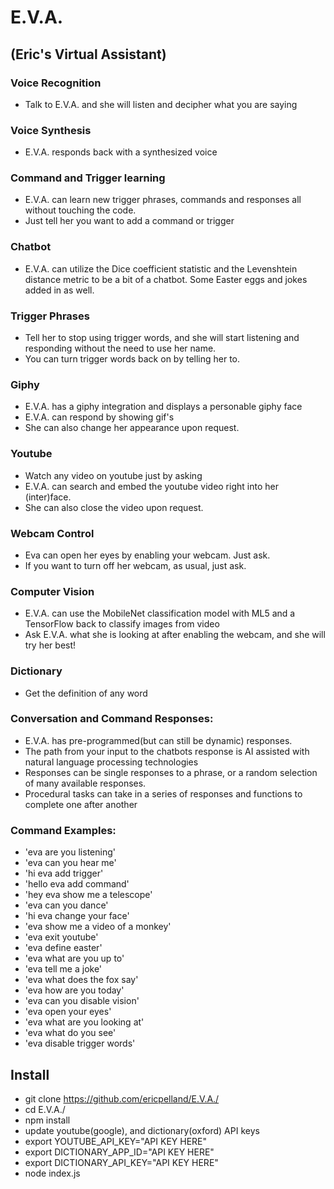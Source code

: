 # E.V.A. 
## (Eric's Virtual Assistant)

### Voice Recognition
* Talk to E.V.A. and she will listen and decipher what you are saying
### Voice Synthesis
* E.V.A. responds back with a synthesized voice
### Command and Trigger learning
* E.V.A. can learn new trigger phrases, commands and responses all without touching the code. 
* Just tell her you want to add a command or trigger
### Chatbot
* E.V.A. can utilize the Dice coefficient statistic and the Levenshtein distance metric to be a bit of a chatbot.  Some Easter eggs and jokes added in as well.
### Trigger Phrases
* Tell her to stop using trigger words, and she will start listening and responding without the need to use her name.
* You can turn trigger words back on by telling her to.
### Giphy
* E.V.A. has a giphy integration and displays a personable giphy face
* E.V.A. can respond by showing gif's
* She can also change her appearance upon request.
### Youtube
* Watch any video on youtube just by asking
* E.V.A. can search and embed the youtube video right into her (inter)face.
* She can also close the video upon request.
### Webcam Control
* Eva can open her eyes by enabling your webcam.  Just ask.
* If you want to turn off her webcam, as usual, just ask.
### Computer Vision
* E.V.A. can use the MobileNet classification model with ML5 and a TensorFlow back to classify images from video
* Ask E.V.A. what she is looking at after enabling the webcam, and she will try her best!
### Dictionary
* Get the definition of any word
### Conversation and Command Responses:
* E.V.A. has pre-programmed(but can still be dynamic) responses.
* The path from your input to the chatbots response is AI assisted with natural language processing technologies
* Responses can be single responses to a phrase, or a random selection of many available responses. 
* Procedural tasks can take in a series of responses and functions to complete one after another
### Command Examples:
* 'eva are you listening'
* 'eva can you hear me'
* 'hi eva add trigger'
* 'hello eva add command'
* 'hey eva show me a telescope'
* 'eva can you dance'
* 'hi eva change your face'
* 'eva show me a video of a monkey'
* 'eva exit youtube'
* 'eva define easter'
* 'eva what are you up to'
* 'eva tell me a joke'
* 'eva what does the fox say'
* 'eva how are you today'
* 'eva can you disable vision'
* 'eva open your eyes'
* 'eva what are you looking at'
* 'eva what do you see'
* 'eva disable trigger words'


## Install
* git clone https://github.com/ericpelland/E.V.A./
* cd E.V.A./
* npm install
* update youtube(google), and dictionary(oxford) API keys
* export YOUTUBE_API_KEY="API KEY HERE"
* export DICTIONARY_APP_ID="API KEY HERE"
* export DICTIONARY_API_KEY="API KEY HERE"
* node index.js
